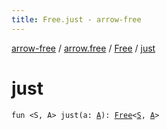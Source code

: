 ```yaml
---
title: Free.just - arrow-free
---
```


[arrow-free](../../index.html) / [arrow.free](../index.html) / [Free](index.html) / [just](./just.html)

# just

`fun <S, A> just(a: `[`A`](just.html#A)`): `[`Free`](index.html)`<`[`S`](just.html#S)`, `[`A`](just.html#A)`>`